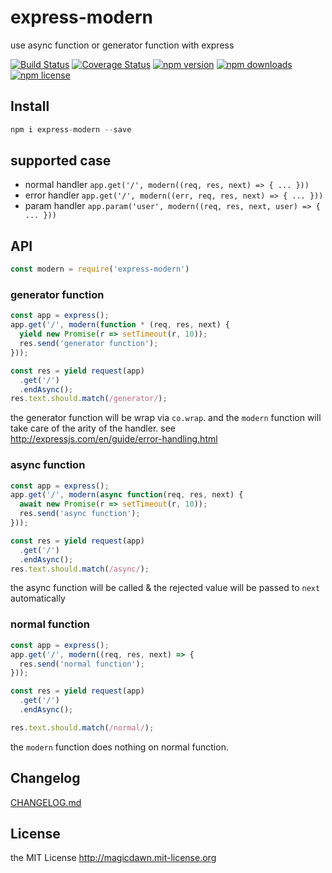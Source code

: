 # express-modern

use async function or generator function with express

[![Build Status](https://img.shields.io/travis/magicdawn/express-modern.svg?style=flat-square)](https://travis-ci.org/magicdawn/express-modern)
[![Coverage Status](https://img.shields.io/coveralls/magicdawn/express-modern.svg?style=flat-square)](https://coveralls.io/github/magicdawn/express-modern?branch=master)
[![npm version](https://img.shields.io/npm/v/express-modern.svg?style=flat-square)](https://www.npmjs.com/package/express-modern)
[![npm downloads](https://img.shields.io/npm/dm/express-modern.svg?style=flat-square)](https://www.npmjs.com/package/express-modern)
[![npm license](https://img.shields.io/npm/l/express-modern.svg?style=flat-square)](http://magicdawn.mit-license.org)

## Install

```js
npm i express-modern --save
```

## supported case

- normal handler `app.get('/', modern((req, res, next) => { ... }))`
- error handler `app.get('/', modern((err, req, res, next) => { ... }))`
- param handler `app.param('user', modern((req, res, next, user) => { ... }))`

## API

```js
const modern = require('express-modern')
```

### generator function

```js
const app = express();
app.get('/', modern(function * (req, res, next) {
  yield new Promise(r => setTimeout(r, 10));
  res.send('generator function');
}));

const res = yield request(app)
  .get('/')
  .endAsync();
res.text.should.match(/generator/);
```

the generator function will be wrap via `co.wrap`. and the `modern` function
will take care of the arity of the handler. see http://expressjs.com/en/guide/error-handling.html

### async function

```js
const app = express();
app.get('/', modern(async function(req, res, next) {
  await new Promise(r => setTimeout(r, 10));
  res.send('async function');
}));

const res = yield request(app)
  .get('/')
  .endAsync();
res.text.should.match(/async/);
```

the async function will be called & the rejected value will be passed to `next` automatically

### normal function

```js
const app = express();
app.get('/', modern((req, res, next) => {
  res.send('normal function');
}));

const res = yield request(app)
  .get('/')
  .endAsync();

res.text.should.match(/normal/);
```

the `modern` function does nothing on normal function.

## Changelog

[CHANGELOG.md](CHANGELOG.md)

## License

the MIT License http://magicdawn.mit-license.org
